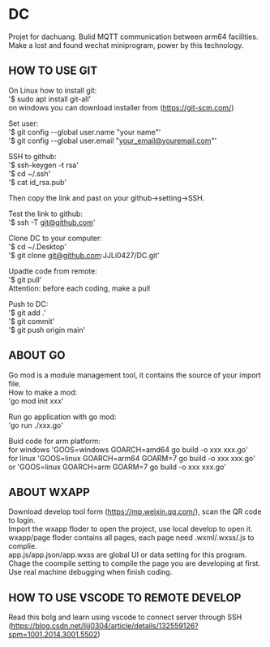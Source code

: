 # DC
Projet for dachuang. Bulid MQTT communication between arm64 facilities. Make a lost and found wechat miniprogram, power by this technology.  

## HOW TO USE GIT 
On Linux how to install git:  
'$ sudo apt install git-all'  
on windows you can download installer from (https://git-scm.com/)  

Set user:  
'$ git config --global user.name "your name"'  
'$ git config --global user.email "your_email@youremail.com"'  

SSH to github:  
'$ ssh-keygen -t rsa'  
'$ cd ~/.ssh'  
'$ cat id_rsa.pub'  

Then copy the link and past on your github->setting->SSH.  

Test the link to github:  
'$ ssh -T git@github.com'  

Clone DC to your computer:  
'$ cd ~/.Desktop'  
'$ git clone git@github.com:JJLi0427/DC.git'  

Upadte code from remote:  
'$ git pull'  
Attention: before each coding, make a pull  

Push to DC:  
'$ git add .'  
'$ git commit'  
'$ git push origin main'

## ABOUT GO
Go mod is a module management tool, it contains the source of your import file.  
How to make a mod:  
'go mod init xxx'  

Run go application with go mod:  
'go run ./xxx.go'  

Buid code for arm platform:  
for windows 'GOOS=windows GOARCH=amd64 go build -o xxx xxx.go'  
for linux 'GOOS=linux GOARCH=arm64 GOARM=7 go build -o xxx xxx.go' or 'GOOS=linux GOARCH=arm GOARM=7 go build -o xxx xxx.go'

## ABOUT WXAPP
Download develop tool form (https://mp.weixin.qq.com/), scan the QR code to login.  
Import the wxapp floder to open the project, use local develop to open it.  
wxapp/page floder contains all pages, each page need .wxml/.wxss/.js to complie.  
app.js/app.json/app.wxss are global UI or data setting for this program.  
Chage the coompile setting to compile the page you are developing at first.  
Use real machine debugging when finish coding.  

## HOW TO USE VSCODE TO REMOTE DEVELOP
Read this bolg and learn using vscode to connect server through SSH   
(https://blog.csdn.net/lijj0304/article/details/132559126?spm=1001.2014.3001.5502)


